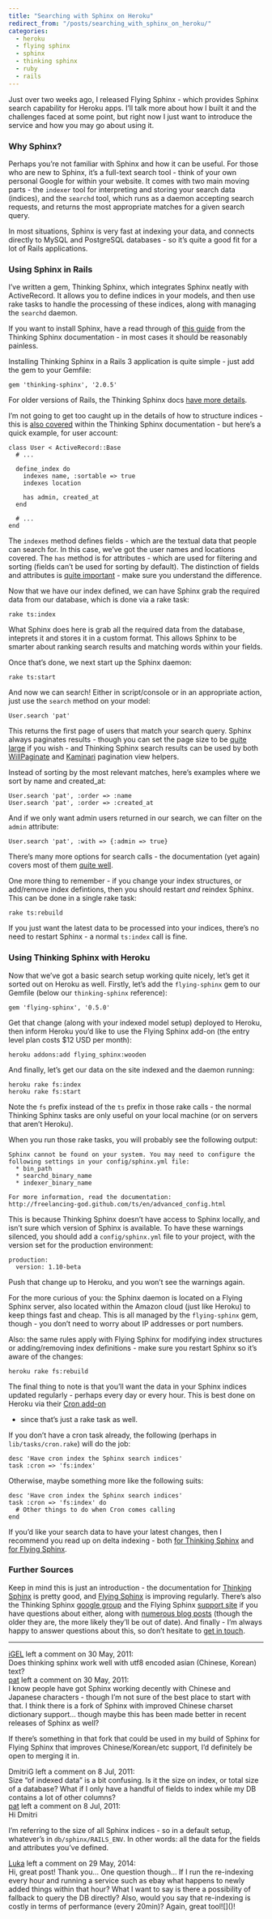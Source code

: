 ```yaml
---
title: "Searching with Sphinx on Heroku"
redirect_from: "/posts/searching_with_sphinx_on_heroku/"
categories:
  - heroku
  - flying sphinx
  - sphinx
  - thinking sphinx
  - ruby
  - rails
---
```

Just over two weeks ago, I released Flying Sphinx - which provides
Sphinx search capability for Heroku apps. I’ll talk more about how I
built it and the challenges faced at some point, but right now I just
want to introduce the service and how you may go about using it.

### Why Sphinx?

Perhaps you’re not familiar with Sphinx and how it can be useful. For
those who are new to Sphinx, it’s a full-text search tool - think of
your own personal Google for within your website. It comes with two main
moving parts - the `indexer` tool for interpreting and storing your
search data (indices), and the `searchd` tool, which runs as a daemon
accepting search requests, and returns the most appropriate matches for
a given search query.

In most situations, Sphinx is very fast at indexing your data, and
connects directly to MySQL and PostgreSQL databases - so it’s quite a
good fit for a lot of Rails applications.

### Using Sphinx in Rails

I’ve written a gem, Thinking Sphinx, which integrates Sphinx neatly with
ActiveRecord. It allows you to define indices in your models, and then
use rake tasks to handle the processing of these indices, along with
managing the `searchd` daemon.

If you want to install Sphinx, have a read through of [this
guide](http://freelancing-god.github.com/ts/en/installing_sphinx.html)
from the Thinking Sphinx documentation - in most cases it should be
reasonably painless.

Installing Thinking Sphinx in a Rails 3 application is quite simple -
just add the gem to your Gemfile:

    gem 'thinking-sphinx', '2.0.5'

For older versions of Rails, the Thinking Sphinx docs [have more
details](http://freelancing-god.github.com/ts/en/installing_thinking_sphinx.html).

I’m not going to get too caught up in the details of how to structure
indices - this is [also
covered](http://freelancing-god.github.com/ts/en/indexing.html) within
the Thinking Sphinx documentation - but here’s a quick example, for user
account:

    class User < ActiveRecord::Base
      # ...

      define_index do
        indexes name, :sortable => true
        indexes location

        has admin, created_at
      end

      # ...
    end

The `indexes` method defines fields - which are the textual data that
people can search for. In this case, we’ve got the user names and
locations covered. The `has` method is for attributes - which are used
for filtering and sorting (fields can’t be used for sorting by default).
The distinction of fields and attributes is [quite
important](http://freelancing-god.github.com/ts/en/sphinx_basics.html) -
make sure you understand the difference.

Now that we have our index defined, we can have Sphinx grab the required
data from our database, which is done via a rake task:

    rake ts:index

What Sphinx does here is grab all the required data from the database,
inteprets it and stores it in a custom format. This allows Sphinx to be
smarter about ranking search results and matching words within your
fields.

Once that’s done, we next start up the Sphinx daemon:

    rake ts:start

And now we can search! Either in script/console or in an appropriate
action, just use the `search` method on your model:

    User.search 'pat'

This returns the first page of users that match your search query.
Sphinx always paginates results - though you can set the page size to be
[quite
large](http://freelancing-god.github.com/ts/en/advanced_config.html#large-result-sets)
if you wish - and Thinking Sphinx search results can be used by both
[WillPaginate](https://github.com/mislav/will_paginate/wiki) and
[Kaminari](https://github.com/amatsuda/kaminari) pagination view
helpers.

Instead of sorting by the most relevant matches, here’s examples where
we sort by name and created\_at:

    User.search 'pat', :order => :name
    User.search 'pat', :order => :created_at

And if we only want admin users returned in our search, we can filter on
the `admin` attribute:

    User.search 'pat', :with => {:admin => true}

There’s many more options for search calls - the documentation (yet
again) covers most of them [quite
well](http://freelancing-god.github.com/ts/en/searching.html).

One more thing to remember - if you change your index structures, or
add/remove index defintions, then you should restart *and* reindex
Sphinx. This can be done in a single rake task:

    rake ts:rebuild

If you just want the latest data to be processed into your indices,
there’s no need to restart Sphinx - a normal `ts:index` call is fine.

### Using Thinking Sphinx with Heroku

Now that we’ve got a basic search setup working quite nicely, let’s get
it sorted out on Heroku as well. Firstly, let’s add the `flying-sphinx`
gem to our Gemfile (below our `thinking-sphinx` reference):

    gem 'flying-sphinx', '0.5.0'

Get that change (along with your indexed model setup) deployed to
Heroku, then inform Heroku you’d like to use the Flying Sphinx add-on
(the entry level plan costs $12 USD per month):

    heroku addons:add flying_sphinx:wooden

And finally, let’s get our data on the site indexed and the daemon
running:

    heroku rake fs:index
    heroku rake fs:start

Note the `fs` prefix instead of the `ts` prefix in those rake calls -
the normal Thinking Sphinx tasks are only useful on your local machine
(or on servers that aren’t Heroku).

When you run those rake tasks, you will probably see the following
output:

    Sphinx cannot be found on your system. You may need to configure the
    following settings in your config/sphinx.yml file:
      * bin_path
      * searchd_binary_name
      * indexer_binary_name

    For more information, read the documentation:
    http://freelancing-god.github.com/ts/en/advanced_config.html

This is because Thinking Sphinx doesn’t have access to Sphinx locally,
and isn’t sure which version of Sphinx is available. To have these
warnings silenced, you should add a `config/sphinx.yml` file to your
project, with the version set for the production environment:

    production:
      version: 1.10-beta

Push that change up to Heroku, and you won’t see the warnings again.

For the more curious of you: the Sphinx daemon is located on a Flying
Sphinx server, also located within the Amazon cloud (just like Heroku)
to keep things fast and cheap. This is all managed by the
`flying-sphinx` gem, though - you don’t need to worry about IP addresses
or port numbers.

Also: the same rules apply with Flying Sphinx for modifying index
structures or adding/removing index definitions - make sure you restart
Sphinx so it’s aware of the changes:

    heroku rake fs:rebuild

The final thing to note is that you’ll want the data in your Sphinx
indices updated regularly - perhaps every day or every hour. This is
best done on Heroku via their [Cron add-on](http://docs.heroku.com/cron)
- since that’s just a rake task as well.

If you don’t have a cron task already, the following (perhaps in
`lib/tasks/cron.rake`) will do the job:

    desc 'Have cron index the Sphinx search indices'
    task :cron => 'fs:index'

Otherwise, maybe something more like the following suits:

    desc 'Have cron index the Sphinx search indices'
    task :cron => 'fs:index' do
      # Other things to do when Cron comes calling
    end

If you’d like your search data to have your latest changes, then I
recommend you read up on delta indexing - both [for Thinking
Sphinx](http://freelancing-god.github.com/ts/en/deltas.html) and [for
Flying Sphinx](http://flying-sphinx.com/docs#delta-indexing).

### Further Sources

Keep in mind this is just an introduction - the documentation for
[Thinking Sphinx](http://freelancing-god.github.com/ts/en/) is pretty
good, and [Flying Sphinx](http://flying-sphinx.com/docs) is improving
regularly. There’s also the Thinking Sphinx [google
group](http://groups.google.com/group/thinking-sphinx/) and the Flying
Sphinx [support site](http://support.flying-sphinx.com/) if you have
questions about either, along with [numerous blog
posts](http://freelancing-gods.com/search?text=sphinx) (though the older
they are, the more likely they’ll be out of date). And finally - I’m
always happy to answer questions about this, so don’t hesitate to [get
in touch](http://twitter.com/pat).

------------------------------------------------------------------------

<div class="comments">
<div class="comment-author">
<a href="http://www.dogil.net">iGEL</a> left a comment on 30 May,
2011:</div>

<div class="comment" markdown="1">
Does thinking sphinx work well with utf8 encoded asian (Chinese, Korean)
text?

</div>
<div class="comment-author">
<a href="http://freelancing-gods.com">pat</a> left a comment on 30 May,
2011:</div>

<div class="comment" markdown="1">
I know people have got Sphinx working decently with Chinese and Japanese
characters - though I’m not sure of the best place to start with that. I
think there is a fork of Sphinx with improved Chinese charset dictionary
support… though maybe this has been made better in recent releases of
Sphinx as well?

If there’s something in that fork that could be used in my build of
Sphinx for Flying Sphinx that improves Chinese/Korean/etc support, I’d
definitely be open to merging it in.

</div>
<div class="comment-author">
DmitriG left a comment on 8 Jul, 2011:</div>

<div class="comment" markdown="1">
Size “of indexed data” is a bit confusing. Is it the size on index, or
total size of a database? What if I only have a handful of fields to
index while my DB contains a lot of other columns?

</div>
<div class="comment-author">
<a href="http://freelancing-gods.com">pat</a> left a comment on 8 Jul,
2011:</div>

<div class="comment" markdown="1">
Hi Dmitri

I’m referring to the size of all Sphinx indices - so in a default setup,
whatever’s in `db/sphinx/RAILS_ENV`. In other words: all the data for
the fields and attributes you’ve defined.

</div>
<div class="comment-author">
<a href="http://www.luigi7up.com">Luka</a> left a comment on 29 May,
2014:</div>

<div class="comment" markdown="1">
Hi, great post! Thank you… One question though… If I run the re-indexing
every hour and running a service such as ebay what happens to newly
added things within that hour? What I want to say is there a possibility
of fallback to query the DB directly? Also, would you say that
re-indexing is costly in terms of performance (every 20min)?  
Again, great tool![]()!

</div>
</div>


